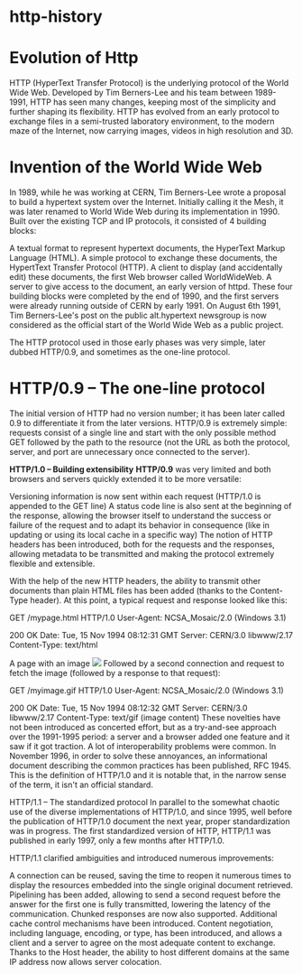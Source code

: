 # http-history

# Evolution of Http

HTTP (HyperText Transfer Protocol) is the underlying protocol of the World Wide Web. Developed by Tim Berners-Lee and his team between 1989-1991, HTTP has seen many changes, keeping most of the simplicity and further shaping its flexibility. HTTP has evolved from an early protocol to exchange files in a semi-trusted laboratory environment, to the modern maze of the Internet, now carrying images, videos in high resolution and 3D.

# Invention of the World Wide Web
In 1989, while he was working at CERN, Tim Berners-Lee wrote a proposal to build a hypertext system over the Internet. Initially calling it the Mesh, it was later renamed to World Wide Web during its implementation in 1990. Built over the existing TCP and IP protocols, it consisted of 4 building blocks:

A textual format to represent hypertext documents, the HyperText Markup Language (HTML).
A simple protocol to exchange these documents, the HypertText Transfer Protocol (HTTP).
A client to display (and accidentally edit) these documents, the first Web browser called WorldWideWeb.
A server to give access to the document, an early version of httpd.
These four building blocks were completed by the end of 1990, and the first servers were already running outside of CERN by early 1991. On August 6th 1991, Tim Berners-Lee's post on the public alt.hypertext newsgroup is now considered as the official start of the World Wide Web as a public project.

The HTTP protocol used in those early phases was very simple, later dubbed HTTP/0.9, and sometimes as the one-line protocol.

# HTTP/0.9 – The one-line protocol
The initial version of HTTP had no version number; it has been later called 0.9 to differentiate it from the later versions. HTTP/0.9 is extremely simple: requests consist of a single line and start with the only possible method GET followed by the path to the resource (not the URL as both the protocol, server, and port are unnecessary once connected to the server).

**HTTP/1.0 – Building extensibility**
**HTTP/0.9** was very limited and both browsers and servers quickly extended it to be more versatile:

Versioning information is now sent within each request (HTTP/1.0 is appended to the GET line)
A status code line is also sent at the beginning of the response, allowing the browser itself to understand the success or failure of the request and to adapt its behavior in consequence (like in updating or using its local cache in a specific way)
The notion of HTTP headers has been introduced, both for the requests and the responses, allowing metadata to be transmitted and making the protocol extremely flexible and extensible.

With the help of the new HTTP headers, the ability to transmit other documents than plain HTML files has been added (thanks to the Content-Type header).
At this point, a typical request and response looked like this:

GET /mypage.html HTTP/1.0
User-Agent: NCSA_Mosaic/2.0 (Windows 3.1)

200 OK
Date: Tue, 15 Nov 1994 08:12:31 GMT
Server: CERN/3.0 libwww/2.17
Content-Type: text/html
<HTML>
A page with an image
  <IMG SRC="/myimage.gif">
</HTML>
Followed by a second connection and request to fetch the image (followed by a response to that request):

GET /myimage.gif HTTP/1.0
User-Agent: NCSA_Mosaic/2.0 (Windows 3.1)

200 OK
Date: Tue, 15 Nov 1994 08:12:32 GMT
Server: CERN/3.0 libwww/2.17
Content-Type: text/gif
(image content)
These novelties have not been introduced as concerted effort, but as a try-and-see approach over the 1991-1995 period: a server and a browser added one feature and it saw if it got traction. A lot of interoperability problems were common. In November 1996, in order to solve these annoyances, an informational document describing the common practices has been published, RFC 1945. This is the definition of HTTP/1.0 and it is notable that, in the narrow sense of the term, it isn't an official standard.

HTTP/1.1 – The standardized protocol
In parallel to the somewhat chaotic use of the diverse implementations of HTTP/1.0, and since 1995, well before the publication of HTTP/1.0 document the next year, proper standardization was in progress. The first standardized version of HTTP, HTTP/1.1 was published in early 1997, only a few months after HTTP/1.0.

HTTP/1.1 clarified ambiguities and introduced numerous improvements:

A connection can be reused, saving the time to reopen it numerous times to display the resources embedded into the single original document retrieved.
Pipelining has been added, allowing to send a second request before the answer for the first one is fully transmitted, lowering the latency of the communication.
Chunked responses are now also supported.
Additional cache control mechanisms have been introduced.
Content negotiation, including language, encoding, or type, has been introduced, and allows a client and a server to agree on the most adequate content to exchange.
Thanks to the Host header, the ability to host different domains at the same IP address now allows server colocation.

